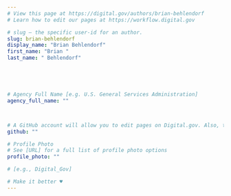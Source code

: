 ```yaml
---
# View this page at https://digital.gov/authors/brian-behlendorf
# Learn how to edit our pages at https://workflow.digital.gov

# slug — the specific user-id for an author.
slug: brian-behlendorf
display_name: "Brian Behlendorf"
first_name: "Brian "
last_name: " Behlendorf"





# Agency Full Name [e.g. U.S. General Services Administration]
agency_full_name: ""



# A GitHub account will allow you to edit pages on Digital.gov. Also, the image used in your GitHub account can be used to populate your digital.gov profile photo. Learn more about getting a Github account at [URL]
github: ""

# Profile Photo
# See [URL] for a full list of profile photo options
profile_photo: ""

# [e.g., Digital_Gov]

# Make it better ♥
---
```

